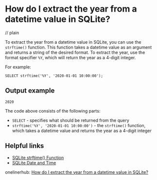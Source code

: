 # How do I extract the year from a datetime value in SQLite?
// plain

To extract the year from a datetime value in SQLite, you can use the `strftime()` function. This function takes a datetime value as an argument and returns a string of the desired format. To extract the year, use the format specifier `%Y`, which will return the year as a 4-digit integer.

For example:
```
SELECT strftime('%Y', '2020-01-01 10:00:00');
```

## Output example

```
2020
```

The code above consists of the following parts:
* `SELECT` - specifies what should be returned from the query
* `strftime('%Y', '2020-01-01 10:00:00')` - the `strftime()` function, which takes a datetime value and returns the year as a 4-digit integer

## Helpful links
* [SQLite strftime() Function](https://www.sqlitetutorial.net/sqlite-strftime/)
* [SQLite Date and Time](https://www.sqlitetutorial.net/sqlite-date/)

onelinerhub: [How do I extract the year from a datetime value in SQLite?](https://onelinerhub.com/sqlite/how-do-i-extract-the-year-from-a-datetime-value-in-sqlite)